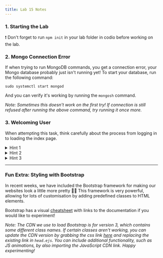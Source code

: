 ```yaml
---
title: Lab 15 Notes
---
```


### 1. Starting the Lab

❗️ Don't forget to run `npm init` in your lab folder in codio before working on the lab.

### 2. Mongo Connection Error

If when trying to run MongoDB commands, you get a connection error, your Mongo database probably just isn't running yet! To start your database, run the following command:
```
sudo systemctl start mongod
```
And you can verify it's working by running the `mongosh` command.

*Note: Sometimes this doesn't work on the first try! If connection is still refused after running the above command, try running it once more.*

### 3. Welcoming User

When attempting this task, think carefully about the process from logging in to loading the index page.
<details>
<summary> Hint 1</summary>

The *username* is only shared once (at login), but a *logged in* user may access the homepage many times... How can this information be preserved between pages?
</details>

<details>
<summary> Hint 2 </summary>

Read the `/dologin` code in `server.js`, this is very helpful (it may be easier to read if you expand the `if` statements with newlines after every semi-colon!). Can you see how data persistence is achieved for logging in?

</details>

<details>
<summary> Hint 3 </summary>

```JavaScript
if(result.login.password == pword){
      req.session.loggedin = true; 
      res.redirect('/') 
    }
```
Reviewing the `/dologin` code (above snippet), we can see that the username is grabbed from the post request `req.body.username`, then used for querying the MongoDB. However, this variable is only available within this post request, as the user sent this in the login form.  
  
Upon authentication, the `req.session.loggedin` value is set to `true`, allowing future pages to know the user is logged in and can render the appropriate pages.
</details>






-----------------

### Fun Extra: Styling with Bootstrap
In recent weeks, we have included the Bootstrap framework for making our websites look a little more pretty 💅✨ This framework is very powerful, allowing for lots of customisation by adding predefined classes to HTML elements. 

Bootstrap has a visual [cheatsheet](https://getbootstrap.com/docs/5.0/examples/cheatsheet/) with links to the documentation if you would like to experiment! 

*Note: The CDN we use to load Bootstrap is for version 3, which contains some different class names. If certain classes aren't working, you can update the CDN version by grabbing the css link [here](https://www.bootstrapcdn.com/) and replacing the existing link in `head.ejs`. You can include additional functionality, such as JS animations, by also importing the JavaScript CDN link. Happy experimenting!*
